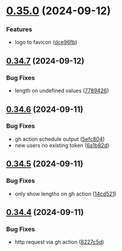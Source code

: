 # [0.35.0](https://github.com/EddieHubCommunity/HealthCheck/compare/v0.34.7...v0.35.0) (2024-09-12)


### Features

* logo to favicon ([dce96fb](https://github.com/EddieHubCommunity/HealthCheck/commit/dce96fb1c954624a034c73f301d6a3dbfde591ce))



## [0.34.7](https://github.com/EddieHubCommunity/HealthCheck/compare/v0.34.6...v0.34.7) (2024-09-12)


### Bug Fixes

* length on undefined values ([7789426](https://github.com/EddieHubCommunity/HealthCheck/commit/77894267410e649edbe67fb287f6fac258a9f6ce))



## [0.34.6](https://github.com/EddieHubCommunity/HealthCheck/compare/v0.34.5...v0.34.6) (2024-09-11)


### Bug Fixes

* gh action schedule output ([5efc804](https://github.com/EddieHubCommunity/HealthCheck/commit/5efc804eee7a995500641bbbd349484693f849d4))
* new users no existing token ([6a1b82d](https://github.com/EddieHubCommunity/HealthCheck/commit/6a1b82d93d95c85cc73ec2defe3eae09328c6aff))



## [0.34.5](https://github.com/EddieHubCommunity/HealthCheck/compare/v0.34.4...v0.34.5) (2024-09-11)


### Bug Fixes

* only show lengths on gh action ([14cd521](https://github.com/EddieHubCommunity/HealthCheck/commit/14cd52188a9ed4e7d5ccc0d28d260a30beed206e))



## [0.34.4](https://github.com/EddieHubCommunity/HealthCheck/compare/v0.34.3...v0.34.4) (2024-09-11)


### Bug Fixes

* http request via gh action ([8227c5d](https://github.com/EddieHubCommunity/HealthCheck/commit/8227c5dd0cea0c587be08227946d30bed6df5002))



